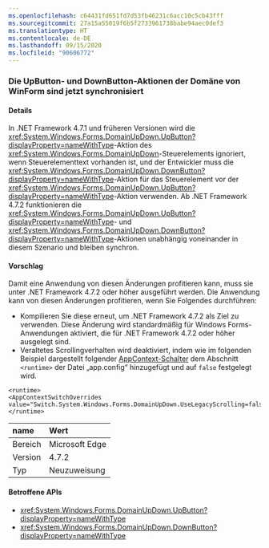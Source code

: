 ```yaml
---
ms.openlocfilehash: c64431fd651fd7d53fb46231c6acc10c5cb43fff
ms.sourcegitcommit: 27a15a55019f6b5f2733961738babe94aec0def3
ms.translationtype: HT
ms.contentlocale: de-DE
ms.lasthandoff: 09/15/2020
ms.locfileid: "90606772"
---
```

### <a name="winforms-domain-upbutton-and-downbutton-actions-are-in-sync-now"></a>Die UpButton- und DownButton-Aktionen der Domäne von WinForm sind jetzt synchronisiert

#### <a name="details"></a>Details

In .NET Framework 4.7.1 und früheren Versionen wird die <xref:System.Windows.Forms.DomainUpDown.UpButton?displayProperty=nameWithType>-Aktion des <xref:System.Windows.Forms.DomainUpDown>-Steuerelements ignoriert, wenn Steuerelementtext vorhanden ist, und der Entwickler muss die <xref:System.Windows.Forms.DomainUpDown.DownButton?displayProperty=nameWithType>-Aktion für das Steuerelement vor der <xref:System.Windows.Forms.DomainUpDown.UpButton?displayProperty=nameWithType>-Aktion verwenden. Ab .NET Framework 4.7.2 funktionieren die <xref:System.Windows.Forms.DomainUpDown.UpButton?displayProperty=nameWithType>- und <xref:System.Windows.Forms.DomainUpDown.DownButton?displayProperty=nameWithType>-Aktionen unabhängig voneinander in diesem Szenario und bleiben synchron.

#### <a name="suggestion"></a>Vorschlag

Damit eine Anwendung von diesen Änderungen profitieren kann, muss sie unter .NET Framework 4.7.2 oder höher ausgeführt werden. Die Anwendung kann von diesen Änderungen profitieren, wenn Sie Folgendes durchführen:

- Kompilieren Sie diese erneut, um .NET Framework 4.7.2 als Ziel zu verwenden. Diese Änderung wird standardmäßig für Windows Forms-Anwendungen aktiviert, die für .NET Framework 4.7.2 oder höher ausgelegt sind.
- Veraltetes Scrollingverhalten wird deaktiviert, indem wie im folgenden Beispiel dargestellt folgender [AppContext-Schalter](../../../../docs/framework/configure-apps/file-schema/runtime/appcontextswitchoverrides-element.md) dem Abschnitt `<runtime>` der Datei „app.config“ hinzugefügt und auf `false` festgelegt wird.

<pre><code class="lang-xml">&lt;runtime&gt;&#13;&#10;&lt;AppContextSwitchOverrides value=&quot;Switch.System.Windows.Forms.DomainUpDown.UseLegacyScrolling=false&quot;/&gt;&#13;&#10;&lt;/runtime&gt;&#13;&#10;</code></pre>

| name    | Wert       |
|:--------|:------------|
| Bereich   | Microsoft Edge        |
| Version | 4.7.2       |
| Typ    | Neuzuweisung |

#### <a name="affected-apis"></a>Betroffene APIs

- <xref:System.Windows.Forms.DomainUpDown.UpButton?displayProperty=nameWithType>
- <xref:System.Windows.Forms.DomainUpDown.DownButton?displayProperty=nameWithType>
